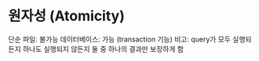 # 원자성 (Atomicity)

단순 파일: 불가능
데이터베이스: 가능 (transaction 기능)
비고: query가 모두 실행되든지 하나도 실행되지 않든지 둘 중 하나의 결과만 보장하게 함